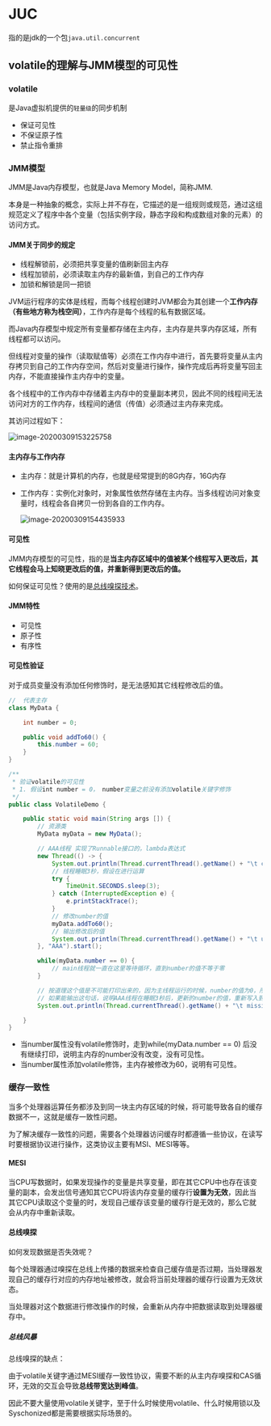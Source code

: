 # JUC

指的是jdk的一个包`java.util.concurrent`

## volatile的理解与JMM模型的可见性

### volatile

是Java虚拟机提供的`轻量级`的同步机制

- 保证可见性
- 不保证原子性
- 禁止指令重排



### JMM模型

JMM是Java内存模型，也就是Java Memory Model，简称JMM.

本身是一种抽象的概念，实际上并不存在，它描述的是一组规则或规范，通过这组规范定义了程序中各个变量（包括实例字段，静态字段和构成数组对象的元素）的访问方式。

#### JMM关于同步的规定

- 线程解锁前，必须把共享变量的值刷新回主内存
- 线程加锁前，必须读取主内存的最新值，到自己的工作内存
- 加锁和解锁是同一把锁

JVM运行程序的实体是线程，而每个线程创建时JVM都会为其创建一个**工作内存（有些地方称为栈空间）**，工作内存是每个线程的私有数据区域。

而Java内存模型中规定所有变量都存储在主内存，主内存是共享内存区域，所有线程都可以访问。

但线程对变量的操作（读取赋值等）必须在工作内存中进行，首先要将变量从主内存拷贝到自己的工作内存空间，然后对变量进行操作，操作完成后再将变量写回主内存，不能直接操作主内存中的变量。

各个线程中的工作内存中存储着主内存中的变量副本拷贝，因此不同的线程间无法访问对方的工作内存，线程间的通信（传值）必须通过主内存来完成。

其访问过程如下：

![image-20200309153225758](https://strangest.oss-cn-shanghai.aliyuncs.com/markdown/image-20200309153225758.png)

#### 主内存与工作内存

- 主内存：就是计算机的内存，也就是经常提到的8G内存，16G内存

- 工作内存：实例化对象时，对象属性依然存储在主内存。当多线程访问对象变量时，线程会各自拷贝一份到各自的工作内存。

  ![image-20200309154435933](https://strangest.oss-cn-shanghai.aliyuncs.com/markdown/image-20200309154435933.png)

#### 可见性

JMM内存模型的可见性，指的是**当主内存区域中的值被某个线程写入更改后，其它线程会马上知晓更改后的值，并重新得到更改后的值。**

如何保证可见性？使用的是[总线嗅探技术](####总线嗅探)。



#### JMM特性

- 可见性
- 原子性
- 有序性



#### 可见性验证

对于成员变量没有添加任何修饰时，是无法感知其它线程修改后的值。

```java
//	代表主存
class MyData {

    int number = 0;

    public void addTo60() {
        this.number = 60;
    }
}
```

```java
/**
 * 验证volatile的可见性
 * 1. 假设int number = 0， number变量之前没有添加volatile关键字修饰
 */
public class VolatileDemo {

    public static void main(String args []) {
        // 资源类
        MyData myData = new MyData();

        // AAA线程 实现了Runnable接口的，lambda表达式
        new Thread(() -> {
            System.out.println(Thread.currentThread().getName() + "\t come in");
            // 线程睡眠3秒，假设在进行运算
            try {
                TimeUnit.SECONDS.sleep(3);
            } catch (InterruptedException e) {
                e.printStackTrace();
            }
            // 修改number的值
            myData.addTo60();
            // 输出修改后的值
            System.out.println(Thread.currentThread().getName() + "\t update number value:" + myData.number);
        }, "AAA").start();

        while(myData.number == 0) {
            // main线程就一直在这里等待循环，直到number的值不等于零
        }

        // 按道理这个值是不可能打印出来的，因为主线程运行的时候，number的值为0，所以一直在循环
        // 如果能输出这句话，说明AAA线程在睡眠3秒后，更新的number的值，重新写入到主内存，并被main线程感知到了
        System.out.println(Thread.currentThread().getName() + "\t mission is over");

    }
}
```

- 当number属性没有volatile修饰时，走到while(myData.number == 0) 后没有继续打印，说明主内存的number没有改变，没有可见性。
- 当number属性添加volatile修饰，主内存被修改为60，说明有可见性。



### 缓存一致性

当多个处理器运算任务都涉及到同一块主内存区域的时候，将可能导致各自的缓存数据不一，这就是缓存一致性问题。

为了解决缓存一致性的问题，需要各个处理器访问缓存时都遵循一些协议，在读写时要根据协议进行操作，这类协议主要有MSI、MESI等等。

#### MESI

当CPU写数据时，如果发现操作的变量是共享变量，即在其它CPU中也存在该变量的副本，会发出信号通知其它CPU将该内存变量的缓存行**设置为无效**，因此当其它CPU读取这个变量的时，发现自己缓存该变量的缓存行是无效的，那么它就会从内存中重新读取。

#### 总线嗅探

如何发现数据是否失效呢？

每个处理器通过嗅探在总线上传播的数据来检查自己缓存值是否过期，当处理器发现自己的缓存行对应的内存地址被修改，就会将当前处理器的缓存行设置为无效状态。

当处理器对这个数据进行修改操作的时候，会重新从内存中把数据读取到处理器缓存中。

##### 总线风暴

总线嗅探的缺点：

由于volatile关键字通过MESI缓存一致性协议，需要不断的从主内存嗅探和CAS循环，无效的交互会导致**总线带宽达到峰值**。

因此不要大量使用volatile关键字，至于什么时候使用volatile、什么时候用锁以及Syschonized都是需要根据实际场景的。

